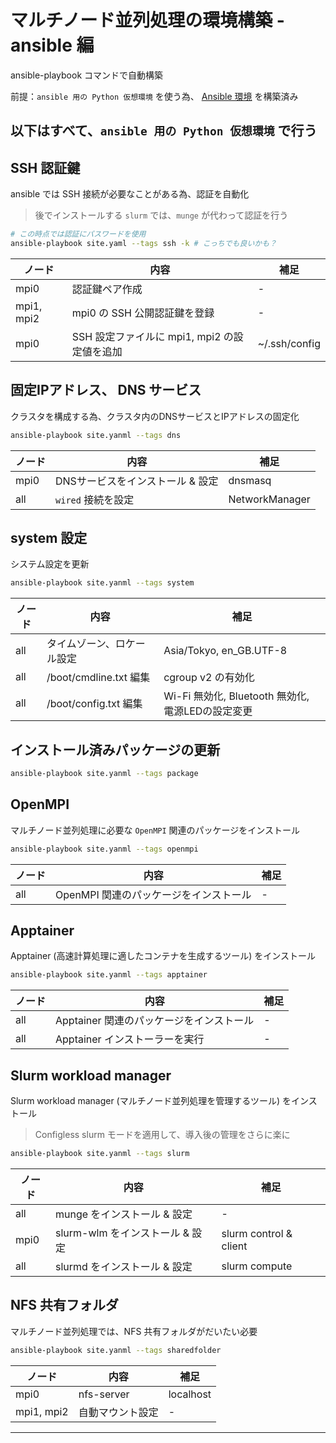 # マルチノード並列処理の環境構築 - ansible 編
ansible-playbook コマンドで自動構築

前提：`ansible 用の Python 仮想環境` を使う為、 [Ansible 環境](setup.md) を構築済み

以下はすべて、`ansible 用の Python 仮想環境` で行う
---
## SSH 認証鍵 
ansible では SSH 接続が必要なことがある為、認証を自動化
> 後でインストールする `slurm` では、`munge` が代わって認証を行う
~~~sh
# この時点では認証にパスワードを使用
ansible-playbook site.yaml --tags ssh -k # こっちでも良いかも？
~~~
|ノード|内容|補足|
|---|---|---|
|mpi0|認証鍵ペア作成|-|
|mpi1, mpi2|mpi0 の SSH 公開認証鍵を登録|-|
|mpi0|SSH 設定ファイルに mpi1, mpi2 の設定値を追加|~/.ssh/config|

## 固定IPアドレス、 DNS サービス
クラスタを構成する為、クラスタ内のDNSサービスとIPアドレスの固定化
~~~sh
ansible-playbook site.yanml --tags dns
~~~
|ノード|内容|補足|
|---|---|---|
|mpi0|DNSサービスをインストール & 設定|dnsmasq|
|all|`wired` 接続を設定|NetworkManager|

## system 設定
システム設定を更新
~~~sh
ansible-playbook site.yanml --tags system
~~~
|ノード|内容|補足|
|---|---|---|
|all|タイムゾーン、ロケール設定|Asia/Tokyo, en_GB.UTF-8|
|all|/boot/cmdline.txt 編集|cgroup v2 の有効化|
|all|/boot/config.txt 編集|Wi-Fi 無効化, Bluetooth 無効化, 電源LEDの設定変更|

## インストール済みパッケージの更新
~~~sh
ansible-playbook site.yanml --tags package
~~~

## OpenMPI
マルチノード並列処理に必要な `OpenMPI` 関連のパッケージをインストール
~~~sh
ansible-playbook site.yanml --tags openmpi
~~~
|ノード|内容|補足|
|---|---|---|
|all|OpenMPI 関連のパッケージをインストール|-|

## Apptainer
Apptainer (高速計算処理に適したコンテナを生成するツール) をインストール
~~~sh
ansible-playbook site.yanml --tags apptainer
~~~
|ノード|内容|補足|
|---|---|---|
|all|Apptainer 関連のパッケージをインストール|-|
|all|Apptainer インストーラーを実行|-|

## Slurm workload manager
Slurm workload manager (マルチノード並列処理を管理するツール) をインストール
> Configless slurm モードを適用して、導入後の管理をさらに楽に

~~~sh
ansible-playbook site.yanml --tags slurm
~~~
|ノード|内容|補足|
|---|---|---|
|all|munge をインストール & 設定|-|
|mpi0|slurm-wlm をインストール & 設定|slurm control & client |
|all|slurmd をインストール & 設定|slurm compute|

## NFS 共有フォルダ
マルチノード並列処理では、NFS 共有フォルダがだいたい必要
~~~sh
ansible-playbook site.yanml --tags sharedfolder
~~~
|ノード|内容|補足|
|---|---|---|
|mpi0|nfs-server|localhost|
|mpi1, mpi2|自動マウント設定|-|
--- 
